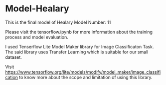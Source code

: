 # Model-Healary
This is the final model of Healary
Model Number: 11

Please visit the tensorflow.ipynb for more information about the training process and model evaluation.

I used Tenserflow Lite Model Maker library for Image Classificaton Task. The said library uses Transfer Learning which is suitable for our small dataset.

Visit https://www.tensorflow.org/lite/models/modify/model_maker/image_classification to know more about the scope and limitation of using this library.
